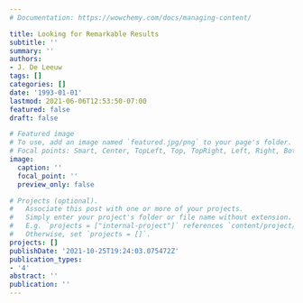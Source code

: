```yaml
---
# Documentation: https://wowchemy.com/docs/managing-content/

title: Looking for Remarkable Results
subtitle: ''
summary: ''
authors:
- J. De Leeuw
tags: []
categories: []
date: '1993-01-01'
lastmod: 2021-06-06T12:53:50-07:00
featured: false
draft: false

# Featured image
# To use, add an image named `featured.jpg/png` to your page's folder.
# Focal points: Smart, Center, TopLeft, Top, TopRight, Left, Right, BottomLeft, Bottom, BottomRight.
image:
  caption: ''
  focal_point: ''
  preview_only: false

# Projects (optional).
#   Associate this post with one or more of your projects.
#   Simply enter your project's folder or file name without extension.
#   E.g. `projects = ["internal-project"]` references `content/project/deep-learning/index.md`.
#   Otherwise, set `projects = []`.
projects: []
publishDate: '2021-10-25T19:24:03.075472Z'
publication_types:
- '4'
abstract: ''
publication: ''
---
```

